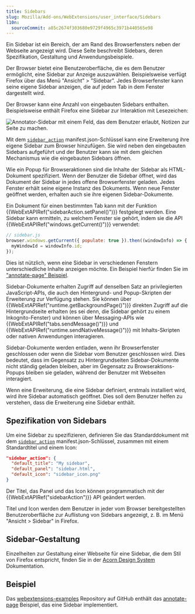 ```yaml
---
title: Sidebars
slug: Mozilla/Add-ons/WebExtensions/user_interface/Sidebars
l10n:
  sourceCommit: a85c2674f303680e9729f4965c3971b440565e98
---
```


Ein Sidebar ist ein Bereich, der am Rand des Browserfensters neben der Webseite angezeigt wird. Diese Seite beschreibt Sidebars, deren Spezifikation, Gestaltung und Anwendungsbeispiele.

Der Browser bietet eine Benutzeroberfläche, die es dem Benutzer ermöglicht, eine Sidebar zur Anzeige auszuwählen. Beispielsweise verfügt Firefox über das Menü "Ansicht" > "Sidebar". Jedes Browserfenster kann seine eigene Sidebar anzeigen, die auf jedem Tab in dem Fenster dargestellt wird.

Der Browser kann eine Anzahl von eingebauten Sidebars enthalten. Beispielsweise enthält Firefox eine Sidebar zur Interaktion mit Lesezeichen:

![Annotator-Sidebar mit einem Feld, das dem Benutzer erlaubt, Notizen zur Seite zu machen.](bookmarks-sidebar.png)

Mit dem [`sidebar_action`](/de/docs/Mozilla/Add-ons/WebExtensions/manifest.json/sidebar_action) manifest.json-Schlüssel kann eine Erweiterung ihre eigene Sidebar zum Browser hinzufügen. Sie wird neben den eingebauten Sidebars aufgeführt und der Benutzer kann sie mit dem gleichen Mechanismus wie die eingebauten Sidebars öffnen.

Wie ein Popup für Browseraktionen sind die Inhalte der Sidebar als HTML-Dokument spezifiziert. Wenn der Benutzer die Sidebar öffnet, wird das Dokument der Sidebar in jedes offene Browserfenster geladen. Jedes Fenster erhält seine eigene Instanz des Dokuments. Wenn neue Fenster geöffnet werden, erhalten auch sie ihre eigenen Sidebar-Dokumente.

Ein Dokument für einen bestimmten Tab kann mit der Funktion {{WebExtAPIRef("sidebarAction.setPanel()")}} festgelegt werden. Eine Sidebar kann ermitteln, zu welchem Fenster sie gehört, indem sie die API {{WebExtAPIRef("windows.getCurrent()")}} verwendet:

```js
// sidebar.js
browser.windows.getCurrent({ populate: true }).then((windowInfo) => {
  myWindowId = windowInfo.id;
});
```

Dies ist nützlich, wenn eine Sidebar in verschiedenen Fenstern unterschiedliche Inhalte anzeigen möchte. Ein Beispiel hierfür finden Sie im ["annotate-page" Beispiel](https://github.com/mdn/webextensions-examples/tree/main/annotate-page).

Sidebar-Dokumente erhalten Zugriff auf denselben Satz an privilegierten JavaScript-APIs, die auch den Hintergrund- und Popup-Skripten der Erweiterung zur Verfügung stehen. Sie können über {{WebExtAPIRef("runtime.getBackgroundPage()")}} direkten Zugriff auf die Hintergrundseite erhalten (es sei denn, die Sidebar gehört zu einem Inkognito-Fenster) und können über Messaging-APIs wie {{WebExtAPIRef("tabs.sendMessage()")}} und {{WebExtAPIRef("runtime.sendNativeMessage()")}} mit Inhalts-Skripten oder nativen Anwendungen interagieren.

Sidebar-Dokumente werden entladen, wenn ihr Browserfenster geschlossen oder wenn die Sidebar vom Benutzer geschlossen wird. Dies bedeutet, dass im Gegensatz zu Hintergrundseiten Sidebar-Dokumente nicht ständig geladen bleiben, aber im Gegensatz zu Browseraktions-Popups bleiben sie geladen, während der Benutzer mit Webseiten interagiert.

Wenn eine Erweiterung, die eine Sidebar definiert, erstmals installiert wird, wird ihre Sidebar automatisch geöffnet. Dies soll dem Benutzer helfen zu verstehen, dass die Erweiterung eine Sidebar enthält.

## Spezifikation von Sidebars

Um eine Sidebar zu spezifizieren, definieren Sie das Standarddokument mit dem [`sidebar_action`](/de/docs/Mozilla/Add-ons/WebExtensions/manifest.json/sidebar_action) manifest.json-Schlüssel, zusammen mit einem Standardtitel und einem Icon:

```json
"sidebar_action": {
  "default_title": "My sidebar",
  "default_panel": "sidebar.html",
  "default_icon": "sidebar_icon.png"
}
```

Der Titel, das Panel und das Icon können programmatisch mit der {{WebExtAPIRef("sidebarAction")}} API geändert werden.

Titel und Icon werden dem Benutzer in jeder vom Browser bereitgestellten Benutzeroberfläche zur Auflistung von Sidebars angezeigt, z. B. im Menü "Ansicht > Sidebar" in Firefox.

## Sidebar-Gestaltung

Einzelheiten zur Gestaltung einer Webseite für eine Sidebar, die dem Stil von Firefox entspricht, finden Sie in der [Acorn Design System](https://acorn.firefox.com/latest) Dokumentation.

## Beispiel

Das [webextensions-examples](https://github.com/mdn/webextensions-examples) Repository auf GitHub enthält das [annotate-page](https://github.com/mdn/webextensions-examples/tree/main/annotate-page) Beispiel, das eine Sidebar implementiert.
